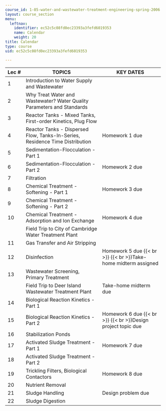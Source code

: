 ```yaml
---
course_id: 1-85-water-and-wastewater-treatment-engineering-spring-2006
layout: course_section
menu:
  leftnav:
    identifier: ec52c5c08fd0ec23393a3fefd6019353
    name: Calendar
    weight: 20
title: Calendar
type: course
uid: ec52c5c08fd0ec23393a3fefd6019353

---
```


| Lec # | TOPICS | KEY DATES |
| --- | --- | --- |
| 1 | Introduction to Water Supply and Wastewater |  |
| 2 | Why Treat Water and Wastewater? Water Quality Parameters and Standards |  |
| 3 | Reactor Tanks - Mixed Tanks, First-order Kinetics, Plug Flow |  |
| 4 | Reactor Tanks - Dispersed Flow, Tanks-In-Series, Residence Time Distribution | Homework 1 due |
| 5 | Sedimentation-Flocculation - Part 1 |  |
| 6 | Sedimentation-Flocculation - Part 2 | Homework 2 due |
| 7 | Filtration |  |
| 8 | Chemical Treatment - Softening - Part 1 | Homework 3 due |
| 9 | Chemical Treatment - Softening - Part 2 |  |
| 10 | Chemical Treatment - Adsorption and Ion Exchange | Homework 4 due |
|  | Field Trip to City of Cambridge Water Treatment Plant |  |
| 11 | Gas Transfer and Air Stripping |  |
| 12 | Disinfection | Homework 5 due  {{< br >}}  {{< br >}}Take-home midterm assigned |
| 13 | Wastewater Screening, Primary Treatment |  |
|  | Field Trip to Deer Island Wastewater Treatment Plant | Take-home midterm due |
| 14 | Biological Reaction Kinetics - Part 1 |  |
| 15 | Biological Reaction Kinetics - Part 2 | Homework 6 due  {{< br >}}  {{< br >}}Design project topic due |
| 16 | Stabilization Ponds |  |
| 17 | Activated Sludge Treatment - Part 1 | Homework 7 due |
| 18 | Activated Sludge Treatment - Part 2 |  |
| 19 | Trickling Filters, Biological Contactors | Homework 8 due |
| 20 | Nutrient Removal |  |
| 21 | Sludge Handling | Design problem due |
| 22 | Sludge Digestion |